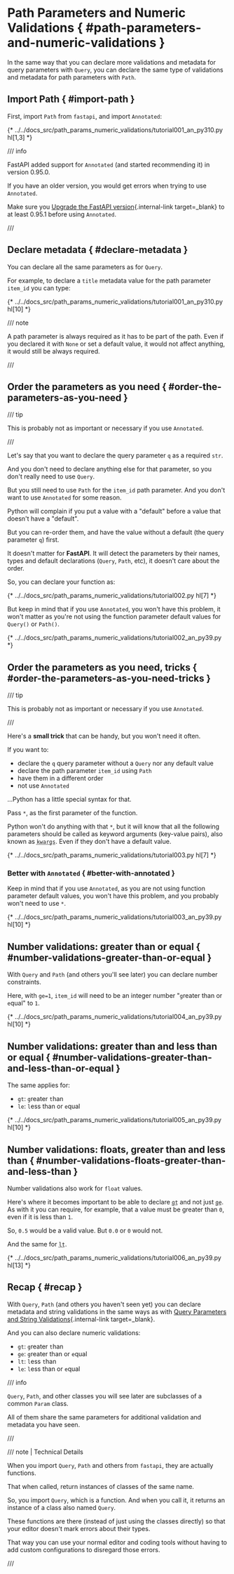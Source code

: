 # Path Parameters and Numeric Validations { #path-parameters-and-numeric-validations }

In the same way that you can declare more validations and metadata for query parameters with `Query`, you can declare the same type of validations and metadata for path parameters with `Path`.

## Import Path { #import-path }

First, import `Path` from `fastapi`, and import `Annotated`:

{* ../../docs_src/path_params_numeric_validations/tutorial001_an_py310.py hl[1,3] *}

/// info

FastAPI added support for `Annotated` (and started recommending it) in version 0.95.0.

If you have an older version, you would get errors when trying to use `Annotated`.

Make sure you [Upgrade the FastAPI version](../deployment/versions.md#upgrading-the-fastapi-versions){.internal-link target=_blank} to at least 0.95.1 before using `Annotated`.

///

## Declare metadata { #declare-metadata }

You can declare all the same parameters as for `Query`.

For example, to declare a `title` metadata value for the path parameter `item_id` you can type:

{* ../../docs_src/path_params_numeric_validations/tutorial001_an_py310.py hl[10] *}

/// note

A path parameter is always required as it has to be part of the path. Even if you declared it with `None` or set a default value, it would not affect anything, it would still be always required.

///

## Order the parameters as you need { #order-the-parameters-as-you-need }

/// tip

This is probably not as important or necessary if you use `Annotated`.

///

Let's say that you want to declare the query parameter `q` as a required `str`.

And you don't need to declare anything else for that parameter, so you don't really need to use `Query`.

But you still need to use `Path` for the `item_id` path parameter. And you don't want to use `Annotated` for some reason.

Python will complain if you put a value with a "default" before a value that doesn't have a "default".

But you can re-order them, and have the value without a default (the query parameter `q`) first.

It doesn't matter for **FastAPI**. It will detect the parameters by their names, types and default declarations (`Query`, `Path`, etc), it doesn't care about the order.

So, you can declare your function as:

{* ../../docs_src/path_params_numeric_validations/tutorial002.py hl[7] *}

But keep in mind that if you use `Annotated`, you won't have this problem, it won't matter as you're not using the function parameter default values for `Query()` or `Path()`.

{* ../../docs_src/path_params_numeric_validations/tutorial002_an_py39.py *}

## Order the parameters as you need, tricks { #order-the-parameters-as-you-need-tricks }

/// tip

This is probably not as important or necessary if you use `Annotated`.

///

Here's a **small trick** that can be handy, but you won't need it often.

If you want to:

* declare the `q` query parameter without a `Query` nor any default value
* declare the path parameter `item_id` using `Path`
* have them in a different order
* not use `Annotated`

...Python has a little special syntax for that.

Pass `*`, as the first parameter of the function.

Python won't do anything with that `*`, but it will know that all the following parameters should be called as keyword arguments (key-value pairs), also known as <abbr title="From: K-ey W-ord Arg-uments"><code>kwargs</code></abbr>. Even if they don't have a default value.

{* ../../docs_src/path_params_numeric_validations/tutorial003.py hl[7] *}

### Better with `Annotated` { #better-with-annotated }

Keep in mind that if you use `Annotated`, as you are not using function parameter default values, you won't have this problem, and you probably won't need to use `*`.

{* ../../docs_src/path_params_numeric_validations/tutorial003_an_py39.py hl[10] *}

## Number validations: greater than or equal { #number-validations-greater-than-or-equal }

With `Query` and `Path` (and others you'll see later) you can declare number constraints.

Here, with `ge=1`, `item_id` will need to be an integer number "`g`reater than or `e`qual" to `1`.

{* ../../docs_src/path_params_numeric_validations/tutorial004_an_py39.py hl[10] *}

## Number validations: greater than and less than or equal { #number-validations-greater-than-and-less-than-or-equal }

The same applies for:

* `gt`: `g`reater `t`han
* `le`: `l`ess than or `e`qual

{* ../../docs_src/path_params_numeric_validations/tutorial005_an_py39.py hl[10] *}

## Number validations: floats, greater than and less than { #number-validations-floats-greater-than-and-less-than }

Number validations also work for `float` values.

Here's where it becomes important to be able to declare <abbr title="greater than"><code>gt</code></abbr> and not just <abbr title="greater than or equal"><code>ge</code></abbr>. As with it you can require, for example, that a value must be greater than `0`, even if it is less than `1`.

So, `0.5` would be a valid value. But `0.0` or `0` would not.

And the same for <abbr title="less than"><code>lt</code></abbr>.

{* ../../docs_src/path_params_numeric_validations/tutorial006_an_py39.py hl[13] *}

## Recap { #recap }

With `Query`, `Path` (and others you haven't seen yet) you can declare metadata and string validations in the same ways as with [Query Parameters and String Validations](query-params-str-validations.md){.internal-link target=_blank}.

And you can also declare numeric validations:

* `gt`: `g`reater `t`han
* `ge`: `g`reater than or `e`qual
* `lt`: `l`ess `t`han
* `le`: `l`ess than or `e`qual

/// info

`Query`, `Path`, and other classes you will see later are subclasses of a common `Param` class.

All of them share the same parameters for additional validation and metadata you have seen.

///

/// note | Technical Details

When you import `Query`, `Path` and others from `fastapi`, they are actually functions.

That when called, return instances of classes of the same name.

So, you import `Query`, which is a function. And when you call it, it returns an instance of a class also named `Query`.

These functions are there (instead of just using the classes directly) so that your editor doesn't mark errors about their types.

That way you can use your normal editor and coding tools without having to add custom configurations to disregard those errors.

///
